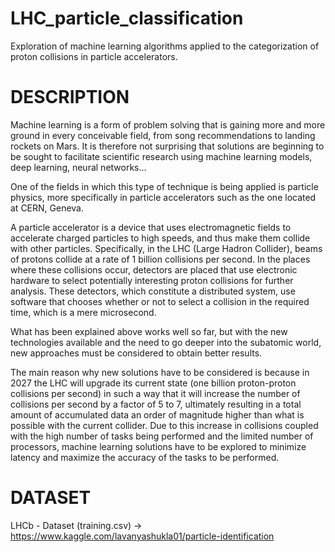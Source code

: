 # LHC_particle_classification
Exploration of machine learning algorithms applied to the categorization of proton collisions in particle accelerators.

# DESCRIPTION
Machine learning is a form of problem solving that is gaining more and more ground in every conceivable field, from song recommendations to landing rockets on Mars. It is therefore not surprising that solutions are beginning to be sought to facilitate scientific research using machine learning models, deep learning, neural networks...

One of the fields in which this type of technique is being applied is particle physics, more specifically in particle accelerators such as the one located at CERN, Geneva.

A particle accelerator is a device that uses electromagnetic fields to accelerate charged particles to high speeds, and thus make them collide with other particles. Specifically, in the LHC (Large Hadron Collider), beams of protons collide at a rate of 1 billion collisions per second. In the places where these collisions occur, detectors are placed that use electronic hardware to select potentially interesting proton collisions for further analysis.
These detectors, which constitute a distributed system, use software that chooses whether or not to select a collision in the required time, which is a mere microsecond.

What has been explained above works well so far, but with the new technologies available and the need to go deeper into the subatomic world, new approaches must be considered to obtain better results.

The main reason why new solutions have to be considered is because in 2027 the LHC will upgrade its current state (one billion proton-proton collisions per second) in such a way that it will increase the number of collisions per second by a factor of 5 to 7, ultimately resulting in a total amount of accumulated data an order of magnitude higher than what is possible with the current collider.
Due to this increase in collisions coupled with the high number of tasks being performed and the limited number of processors, machine learning solutions have to be explored to minimize latency and maximize the accuracy of the tasks to be performed.

# DATASET
LHCb - Dataset (training.csv) -> https://www.kaggle.com/lavanyashukla01/particle-identification
